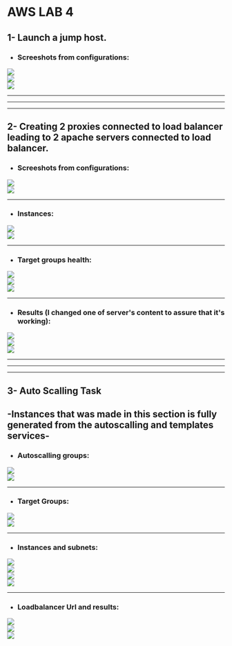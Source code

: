 # **AWS LAB 4**
## **1- Launch a jump host.**

- ### **Screeshots from configurations:**  
![](https://github.com/abdulrahman102/Sprints_tasks/blob/master/aws/aws_lab_4/Screenshots/1-1.png)  
![](https://github.com/abdulrahman102/Sprints_tasks/blob/master/aws/aws_lab_4/Screenshots/1-2.png)  
![](https://github.com/abdulrahman102/Sprints_tasks/blob/master/aws/aws_lab_4/Screenshots/1-3.png)  

-------------
-------------
-------------

## **2- Creating 2 proxies connected to load balancer leading to 2 apache servers connected to load balancer.**

- ### **Screeshots from configurations:**  
![](https://github.com/abdulrahman102/Sprints_tasks/blob/master/aws/aws_lab_4/Screenshots/2-1.png)  
![](https://github.com/abdulrahman102/Sprints_tasks/blob/master/aws/aws_lab_4/Screenshots/2-2.png)  

-------------

- ### **Instances:**  
![](https://github.com/abdulrahman102/Sprints_tasks/blob/master/aws/aws_lab_4/Screenshots/2-3.png)  
![](https://github.com/abdulrahman102/Sprints_tasks/blob/master/aws/aws_lab_4/Screenshots/2-4.png)  

-------------

- ### **Target groups health:**   
![](https://github.com/abdulrahman102/Sprints_tasks/blob/master/aws/aws_lab_4/Screenshots/2-5.png)  
![](https://github.com/abdulrahman102/Sprints_tasks/blob/master/aws/aws_lab_4/Screenshots/2-6.png)  
![](https://github.com/abdulrahman102/Sprints_tasks/blob/master/aws/aws_lab_4/Screenshots/2-7.png)  

-------------

- ### **Results (I changed one of server's content to assure that it's working):**  
![](https://github.com/abdulrahman102/Sprints_tasks/blob/master/aws/aws_lab_4/Screenshots/2-8.png)  
![](https://github.com/abdulrahman102/Sprints_tasks/blob/master/aws/aws_lab_4/Screenshots/2-9.png)  
![](https://github.com/abdulrahman102/Sprints_tasks/blob/master/aws/aws_lab_4/Screenshots/2-10.png)  

-------------
-------------
-------------


## **3- Auto Scalling Task**

## **-Instances that was made in this section is fully generated from the autoscalling and templates services-**

- ### **Autoscalling groups:**  
![](https://github.com/abdulrahman102/Sprints_tasks/blob/master/aws/aws_lab_4/Screenshots/3-1.png)  
![](https://github.com/abdulrahman102/Sprints_tasks/blob/master/aws/aws_lab_4/Screenshots/3-2.png)  

-------------

- ### **Target Groups:**
![](https://github.com/abdulrahman102/Sprints_tasks/blob/master/aws/aws_lab_4/Screenshots/3-3.png)  
![](https://github.com/abdulrahman102/Sprints_tasks/blob/master/aws/aws_lab_4/Screenshots/3-4.png)  

-------------

- ### **Instances and subnets:**
![](https://github.com/abdulrahman102/Sprints_tasks/blob/master/aws/aws_lab_4/Screenshots/3-5.png)  
![](https://github.com/abdulrahman102/Sprints_tasks/blob/master/aws/aws_lab_4/Screenshots/3-6.png)  
![](https://github.com/abdulrahman102/Sprints_tasks/blob/master/aws/aws_lab_4/Screenshots/3-7.png)  
![](https://github.com/abdulrahman102/Sprints_tasks/blob/master/aws/aws_lab_4/Screenshots/3-8.png)  

-------------

- ### **Loadbalancer Url and results:**
![](https://github.com/abdulrahman102/Sprints_tasks/blob/master/aws/aws_lab_4/Screenshots/3-9.png)  
![](https://github.com/abdulrahman102/Sprints_tasks/blob/master/aws/aws_lab_4/Screenshots/3-10.png)  
![](https://github.com/abdulrahman102/Sprints_tasks/blob/master/aws/aws_lab_4/Screenshots/3-11.png)  